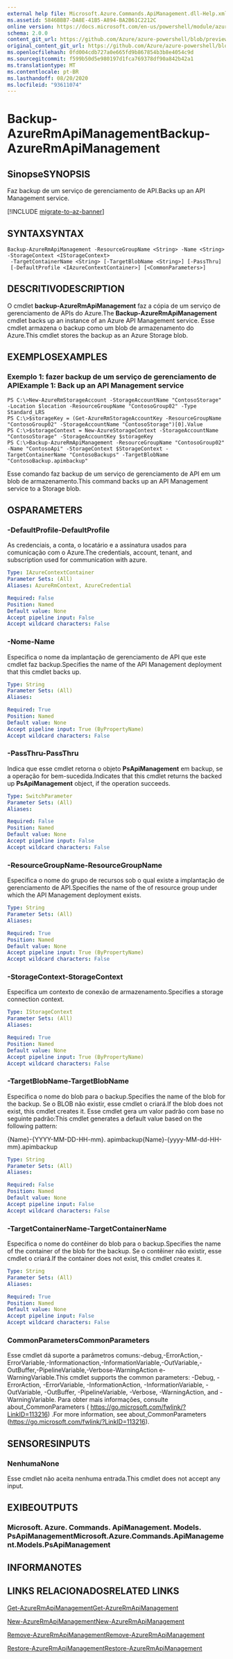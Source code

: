 ```yaml
---
external help file: Microsoft.Azure.Commands.ApiManagement.dll-Help.xml
ms.assetid: 5846BBB7-DA8E-41B5-A894-BA2B61C2212C
online version: https://docs.microsoft.com/en-us/powershell/module/azurerm.apimanagement/backup-azurermapimanagement
schema: 2.0.0
content_git_url: https://github.com/Azure/azure-powershell/blob/preview/src/ResourceManager/ApiManagement/Commands.ApiManagement/help/Backup-AzureRmApiManagement.md
original_content_git_url: https://github.com/Azure/azure-powershell/blob/preview/src/ResourceManager/ApiManagement/Commands.ApiManagement/help/Backup-AzureRmApiManagement.md
ms.openlocfilehash: 0fd004cdb727a0e665fd9b867854b3b8e4054c9d
ms.sourcegitcommit: f599b50d5e980197d1fca769378df90a842b42a1
ms.translationtype: MT
ms.contentlocale: pt-BR
ms.lasthandoff: 08/20/2020
ms.locfileid: "93611074"
---
```

# <span data-ttu-id="5e163-101">Backup-AzureRmApiManagement</span><span class="sxs-lookup"><span data-stu-id="5e163-101">Backup-AzureRmApiManagement</span></span>

## <span data-ttu-id="5e163-102">Sinopse</span><span class="sxs-lookup"><span data-stu-id="5e163-102">SYNOPSIS</span></span>
<span data-ttu-id="5e163-103">Faz backup de um serviço de gerenciamento de API.</span><span class="sxs-lookup"><span data-stu-id="5e163-103">Backs up an API Management service.</span></span>

[!INCLUDE [migrate-to-az-banner](../../includes/migrate-to-az-banner.md)]

## <span data-ttu-id="5e163-104">SYNTAX</span><span class="sxs-lookup"><span data-stu-id="5e163-104">SYNTAX</span></span>

```
Backup-AzureRmApiManagement -ResourceGroupName <String> -Name <String> -StorageContext <IStorageContext>
 -TargetContainerName <String> [-TargetBlobName <String>] [-PassThru]
 [-DefaultProfile <IAzureContextContainer>] [<CommonParameters>]
```

## <span data-ttu-id="5e163-105">DESCRITIVO</span><span class="sxs-lookup"><span data-stu-id="5e163-105">DESCRIPTION</span></span>
<span data-ttu-id="5e163-106">O cmdlet **backup-AzureRmApiManagement** faz a cópia de um serviço de gerenciamento de APIs do Azure.</span><span class="sxs-lookup"><span data-stu-id="5e163-106">The **Backup-AzureRmApiManagement** cmdlet backs up an instance of an Azure API Management service.</span></span>
<span data-ttu-id="5e163-107">Esse cmdlet armazena o backup como um blob de armazenamento do Azure.</span><span class="sxs-lookup"><span data-stu-id="5e163-107">This cmdlet stores the backup as an Azure Storage blob.</span></span>

## <span data-ttu-id="5e163-108">EXEMPLOS</span><span class="sxs-lookup"><span data-stu-id="5e163-108">EXAMPLES</span></span>

### <span data-ttu-id="5e163-109">Exemplo 1: fazer backup de um serviço de gerenciamento de API</span><span class="sxs-lookup"><span data-stu-id="5e163-109">Example 1: Back up an API Management service</span></span>
```
PS C:\>New-AzureRmStorageAccount -StorageAccountName "ContosoStorage" -Location $location -ResourceGroupName "ContosoGroup02" -Type Standard_LRS
PS C:\>$storageKey = (Get-AzureRmStorageAccountKey -ResourceGroupName "ContosoGroup02" -StorageAccountName "ContosoStorage")[0].Value
PS C:\>$storageContext = New-AzureStorageContext -StorageAccountName "ContosoStorage" -StorageAccountKey $storageKey
PS C:\>Backup-AzureRmApiManagement -ResourceGroupName "ContosoGroup02" -Name "ContosoApi" -StorageContext $StorageContext -TargetContainerName "ContosoBackups" -TargetBlobName "ContosoBackup.apimbackup"
```

<span data-ttu-id="5e163-110">Esse comando faz backup de um serviço de gerenciamento de API em um blob de armazenamento.</span><span class="sxs-lookup"><span data-stu-id="5e163-110">This command backs up an API Management service to a Storage blob.</span></span>

## <span data-ttu-id="5e163-111">OS</span><span class="sxs-lookup"><span data-stu-id="5e163-111">PARAMETERS</span></span>

### <span data-ttu-id="5e163-112">-DefaultProfile</span><span class="sxs-lookup"><span data-stu-id="5e163-112">-DefaultProfile</span></span>
<span data-ttu-id="5e163-113">As credenciais, a conta, o locatário e a assinatura usados para comunicação com o Azure.</span><span class="sxs-lookup"><span data-stu-id="5e163-113">The credentials, account, tenant, and subscription used for communication with azure.</span></span>
 
```yaml
Type: IAzureContextContainer
Parameter Sets: (All)
Aliases: AzureRmContext, AzureCredential

Required: False
Position: Named
Default value: None
Accept pipeline input: False
Accept wildcard characters: False
```

### <span data-ttu-id="5e163-114">-Nome</span><span class="sxs-lookup"><span data-stu-id="5e163-114">-Name</span></span>
<span data-ttu-id="5e163-115">Especifica o nome da implantação de gerenciamento de API que este cmdlet faz backup.</span><span class="sxs-lookup"><span data-stu-id="5e163-115">Specifies the name of the API Management deployment that this cmdlet backs up.</span></span>

```yaml
Type: String
Parameter Sets: (All)
Aliases: 

Required: True
Position: Named
Default value: None
Accept pipeline input: True (ByPropertyName)
Accept wildcard characters: False
```

### <span data-ttu-id="5e163-116">-PassThru</span><span class="sxs-lookup"><span data-stu-id="5e163-116">-PassThru</span></span>
<span data-ttu-id="5e163-117">Indica que esse cmdlet retorna o objeto **PsApiManagement** em backup, se a operação for bem-sucedida.</span><span class="sxs-lookup"><span data-stu-id="5e163-117">Indicates that this cmdlet returns the backed up **PsApiManagement** object, if the operation succeeds.</span></span>

```yaml
Type: SwitchParameter
Parameter Sets: (All)
Aliases: 

Required: False
Position: Named
Default value: None
Accept pipeline input: False
Accept wildcard characters: False
```

### <span data-ttu-id="5e163-118">-ResourceGroupName</span><span class="sxs-lookup"><span data-stu-id="5e163-118">-ResourceGroupName</span></span>
<span data-ttu-id="5e163-119">Especifica o nome do grupo de recursos sob o qual existe a implantação de gerenciamento de API.</span><span class="sxs-lookup"><span data-stu-id="5e163-119">Specifies the name of the of resource group under which the API Management deployment exists.</span></span>

```yaml
Type: String
Parameter Sets: (All)
Aliases: 

Required: True
Position: Named
Default value: None
Accept pipeline input: True (ByPropertyName)
Accept wildcard characters: False
```

### <span data-ttu-id="5e163-120">-StorageContext</span><span class="sxs-lookup"><span data-stu-id="5e163-120">-StorageContext</span></span>
<span data-ttu-id="5e163-121">Especifica um contexto de conexão de armazenamento.</span><span class="sxs-lookup"><span data-stu-id="5e163-121">Specifies a storage connection context.</span></span>

```yaml
Type: IStorageContext
Parameter Sets: (All)
Aliases: 

Required: True
Position: Named
Default value: None
Accept pipeline input: True (ByPropertyName)
Accept wildcard characters: False
```

### <span data-ttu-id="5e163-122">-TargetBlobName</span><span class="sxs-lookup"><span data-stu-id="5e163-122">-TargetBlobName</span></span>
<span data-ttu-id="5e163-123">Especifica o nome do blob para o backup.</span><span class="sxs-lookup"><span data-stu-id="5e163-123">Specifies the name of the blob for the backup.</span></span>
<span data-ttu-id="5e163-124">Se o BLOB não existir, esse cmdlet o criará.</span><span class="sxs-lookup"><span data-stu-id="5e163-124">If the blob does not exist, this cmdlet creates it.</span></span>
<span data-ttu-id="5e163-125">Esse cmdlet gera um valor padrão com base no seguinte padrão:</span><span class="sxs-lookup"><span data-stu-id="5e163-125">This cmdlet generates a default value based on the following pattern:</span></span> 

<span data-ttu-id="5e163-126">{Name}-{YYYY-MM-DD-HH-mm}. apimbackup</span><span class="sxs-lookup"><span data-stu-id="5e163-126">{Name}-{yyyy-MM-dd-HH-mm}.apimbackup</span></span>

```yaml
Type: String
Parameter Sets: (All)
Aliases: 

Required: False
Position: Named
Default value: None
Accept pipeline input: False
Accept wildcard characters: False
```

### <span data-ttu-id="5e163-127">-TargetContainerName</span><span class="sxs-lookup"><span data-stu-id="5e163-127">-TargetContainerName</span></span>
<span data-ttu-id="5e163-128">Especifica o nome do contêiner do blob para o backup.</span><span class="sxs-lookup"><span data-stu-id="5e163-128">Specifies the name of the container of the blob for the backup.</span></span>
<span data-ttu-id="5e163-129">Se o contêiner não existir, esse cmdlet o criará.</span><span class="sxs-lookup"><span data-stu-id="5e163-129">If the container does not exist, this cmdlet creates it.</span></span>

```yaml
Type: String
Parameter Sets: (All)
Aliases: 

Required: True
Position: Named
Default value: None
Accept pipeline input: False
Accept wildcard characters: False
```

### <span data-ttu-id="5e163-130">CommonParameters</span><span class="sxs-lookup"><span data-stu-id="5e163-130">CommonParameters</span></span>
<span data-ttu-id="5e163-131">Esse cmdlet dá suporte a parâmetros comuns:-debug,-ErrorAction,-ErrorVariable,-Informationaction,-InformationVariable,-OutVariable,-OutBuffer,-PipelineVariable,-Verbose-WarningAction e-WarningVariable.</span><span class="sxs-lookup"><span data-stu-id="5e163-131">This cmdlet supports the common parameters: -Debug, -ErrorAction, -ErrorVariable, -InformationAction, -InformationVariable, -OutVariable, -OutBuffer, -PipelineVariable, -Verbose, -WarningAction, and -WarningVariable.</span></span> <span data-ttu-id="5e163-132">Para obter mais informações, consulte about_CommonParameters ( https://go.microsoft.com/fwlink/?LinkID=113216) .</span><span class="sxs-lookup"><span data-stu-id="5e163-132">For more information, see about_CommonParameters (https://go.microsoft.com/fwlink/?LinkID=113216).</span></span>

## <span data-ttu-id="5e163-133">SENSORES</span><span class="sxs-lookup"><span data-stu-id="5e163-133">INPUTS</span></span>

### <span data-ttu-id="5e163-134">Nenhuma</span><span class="sxs-lookup"><span data-stu-id="5e163-134">None</span></span>
<span data-ttu-id="5e163-135">Esse cmdlet não aceita nenhuma entrada.</span><span class="sxs-lookup"><span data-stu-id="5e163-135">This cmdlet does not accept any input.</span></span>

## <span data-ttu-id="5e163-136">EXIBE</span><span class="sxs-lookup"><span data-stu-id="5e163-136">OUTPUTS</span></span>

### <span data-ttu-id="5e163-137">Microsoft. Azure. Commands. ApiManagement. Models. PsApiManagement</span><span class="sxs-lookup"><span data-stu-id="5e163-137">Microsoft.Azure.Commands.ApiManagement.Models.PsApiManagement</span></span>

## <span data-ttu-id="5e163-138">INFORMA</span><span class="sxs-lookup"><span data-stu-id="5e163-138">NOTES</span></span>

## <span data-ttu-id="5e163-139">LINKS RELACIONADOS</span><span class="sxs-lookup"><span data-stu-id="5e163-139">RELATED LINKS</span></span>

[<span data-ttu-id="5e163-140">Get-AzureRmApiManagement</span><span class="sxs-lookup"><span data-stu-id="5e163-140">Get-AzureRmApiManagement</span></span>](./Get-AzureRmApiManagement.md)

[<span data-ttu-id="5e163-141">New-AzureRmApiManagement</span><span class="sxs-lookup"><span data-stu-id="5e163-141">New-AzureRmApiManagement</span></span>](./New-AzureRmApiManagement.md)

[<span data-ttu-id="5e163-142">Remove-AzureRmApiManagement</span><span class="sxs-lookup"><span data-stu-id="5e163-142">Remove-AzureRmApiManagement</span></span>](./Remove-AzureRmApiManagement.md)

[<span data-ttu-id="5e163-143">Restore-AzureRmApiManagement</span><span class="sxs-lookup"><span data-stu-id="5e163-143">Restore-AzureRmApiManagement</span></span>](./Restore-AzureRmApiManagement.md)


